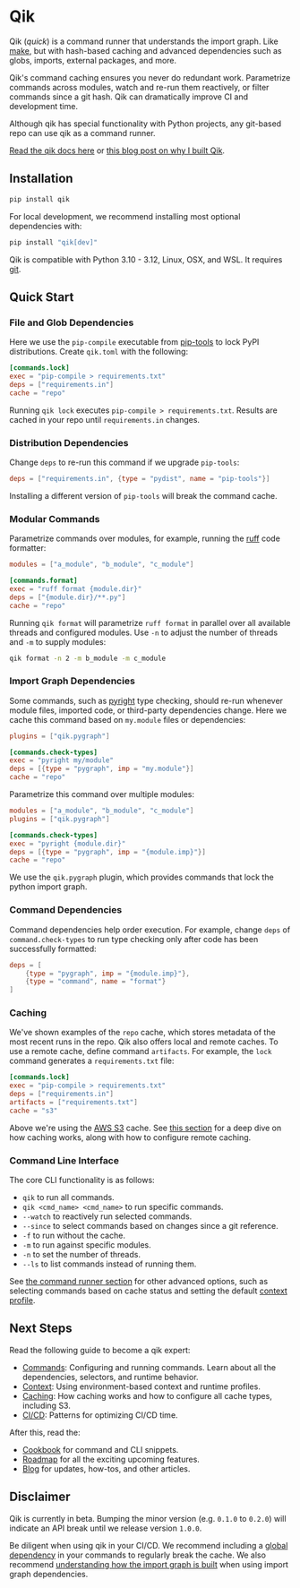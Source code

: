 
# Qik

Qik (*quick*) is a command runner that understands the import graph. Like [make](https://www.gnu.org/software/make/), but with hash-based caching and advanced dependencies such as globs, imports, external packages, and more.

Qik's command caching ensures you never do redundant work. Parametrize commands across modules, watch and re-run them reactively, or filter commands since a git hash. Qik can dramatically improve CI and development time.

Although qik has special functionality with Python projects, any git-based repo can use qik as a command runner.

[Read the qik docs here](https://qik.build/en/stable/guide/) or [this blog post on why I built Qik](https://qik.build/en/stable/blog/2024/08/12/why-im-building-qik/).

## Installation

```bash
pip install qik
```

For local development, we recommend installing most optional dependencies with:

```bash
pip install "qik[dev]"
```

Qik is compatible with Python 3.10 - 3.12, Linux, OSX, and WSL. It requires [git](https://git-scm.com).

## Quick Start

### File and Glob Dependencies

Here we use the `pip-compile` executable from [pip-tools](https://github.com/jazzband/pip-tools) to lock PyPI distributions. Create `qik.toml` with the following:

```toml
[commands.lock]
exec = "pip-compile > requirements.txt"
deps = ["requirements.in"]
cache = "repo"
```

Running `qik lock` executes `pip-compile > requirements.txt`. Results are cached in your repo until `requirements.in` changes.

### Distribution Dependencies

Change `deps` to re-run this command if we upgrade `pip-tools`:

```toml
deps = ["requirements.in", {type = "pydist", name = "pip-tools"}]
```

Installing a different version of `pip-tools` will break the command cache.

### Modular Commands

Parametrize commands over modules, for example, running the [ruff](https://docs.astral.sh/ruff/) code formatter:

```toml
modules = ["a_module", "b_module", "c_module"]

[commands.format]
exec = "ruff format {module.dir}"
deps = ["{module.dir}/**.py"]
cache = "repo"
```

Running `qik format` will parametrize `ruff format` in parallel over all available threads and configured modules. Use `-n` to adjust the number of threads and `-m` to supply modules:

```bash
qik format -n 2 -m b_module -m c_module
```

### Import Graph Dependencies

Some commands, such as [pyright](https://github.com/microsoft/pyright) type checking, should re-run whenever module files, imported code, or third-party dependencies change. Here we cache this command based on `my.module` files or dependencies:

```toml
plugins = ["qik.pygraph"]

[commands.check-types]
exec = "pyright my/module"
deps = [{type = "pygraph", imp = "my.module"}]
cache = "repo"
```

Parametrize this command over multiple modules:

```toml
modules = ["a_module", "b_module", "c_module"]
plugins = ["qik.pygraph"]

[commands.check-types]
exec = "pyright {module.dir}"
deps = [{type = "pygraph", imp = "{module.imp}"}]
cache = "repo"
```

We use the `qik.pygraph` plugin, which provides commands that lock the python import graph.

### Command Dependencies

Command dependencies help order execution. For example, change `deps` of `command.check-types` to run type checking only after code has been successfully formatted:

```toml
deps = [
    {type = "pygraph", imp = "{module.imp}"},
    {type = "command", name = "format"}
]
```

### Caching

We've shown examples of the `repo` cache, which stores metadata of the most recent runs in the repo. Qik also offers local and remote caches. To use a remote cache, define command `artifacts`. For example, the `lock` command generates a `requirements.txt` file:

```toml
[commands.lock]
exec = "pip-compile > requirements.txt"
deps = ["requirements.in"]
artifacts = ["requirements.txt"]
cache = "s3"
```

Above we're using the [AWS S3](https://aws.amazon.com/pm/serv-s3/) cache. See [this section](https://qik.build/en/stable/caching/) for a deep dive on how caching works, along with how to configure remote caching.

### Command Line Interface

The core CLI functionality is as follows:

- `qik` to run all commands.
- `qik <cmd_name> <cmd_name>` to run specific commands.
- `--watch` to reactively run selected commands.
- `--since` to select commands based on changes since a git reference.
- `-f` to run without the cache.
- `-m` to run against specific modules.
- `-n` to set the number of threads.
- `--ls` to list commands instead of running them.

See [the command runner section](https://qik.build/en/stable/commands#runner) for other advanced options, such as selecting commands based on cache status and setting the default [context profile](https://qik.build/en/stable/context).

## Next Steps

Read the following guide to become a qik expert:

- [Commands](https://qik.build/en/stable/commands): Configuring and running commands. Learn about all the dependencies, selectors, and runtime behavior.
- [Context](https://qik.build/en/stable/context): Using environment-based context and runtime profiles.
- [Caching](https://qik.build/en/stable/caching): How caching works and how to configure all cache types, including S3.
- [CI/CD](https://qik.build/en/stable/ci): Patterns for optimizing CI/CD time.

After this, read the:

- [Cookbook](https://qik.build/en/stable/cookbook) for command and CLI snippets.
- [Roadmap](https://qik.build/en/stable/roadmap) for all the exciting upcoming features.
- [Blog](https://qik.build/en/stable/blog) for updates, how-tos, and other articles.

## Disclaimer

Qik is currently in beta. Bumping the minor version (e.g. `0.1.0` to `0.2.0`) will indicate an API break until we release version `1.0.0`.

Be diligent when using qik in your CI/CD. We recommend including a [global dependency](https://qik.build/en/stable/commands#global) in your commands to regularly break the cache. We also recommend [understanding how the import graph is built](https://qik.build/en/stable/commands#pygraph) when using import graph dependencies.
